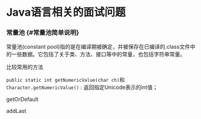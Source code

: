 # Java语言相关的面试问题

### 常量池 {#常量池简单说明}

常量池\(constant pool\)指的是在编译期被确定，并被保存在已编译的.class文件中的一些数据。它包括了关于类、方法、接口等中的常量，也包括字符串常量。



比较常用的方法

`public static int getNumericValue(char ch)`和`Character.getNumericValue()` : 返回指定Unicode表示的int值；

getOrDefault

addLast

